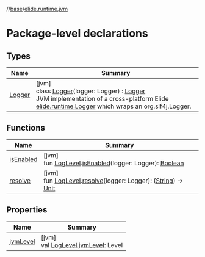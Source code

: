 //[base](../../index.md)/[elide.runtime.jvm](index.md)

# Package-level declarations

## Types

| Name | Summary |
|---|---|
| [Logger](-logger/index.md) | [jvm]<br>class [Logger](-logger/index.md)(logger: Logger) : [Logger](../elide.runtime/-logger/index.md)<br>JVM implementation of a cross-platform Elide [elide.runtime.Logger](../elide.runtime/-logger/index.md) which wraps an org.slf4j.Logger. |

## Functions

| Name | Summary |
|---|---|
| [isEnabled](is-enabled.md) | [jvm]<br>fun [LogLevel](../elide.runtime/-log-level/index.md#456488815%2FExtensions%2F-272498224).[isEnabled](is-enabled.md)(logger: Logger): [Boolean](https://kotlinlang.org/api/latest/jvm/stdlib/kotlin/-boolean/index.html) |
| [resolve](resolve.md) | [jvm]<br>fun [LogLevel](../elide.runtime/-log-level/index.md#456488815%2FExtensions%2F-272498224).[resolve](resolve.md)(logger: Logger): ([String](https://kotlinlang.org/api/latest/jvm/stdlib/kotlin/-string/index.html)) -&gt; [Unit](https://kotlinlang.org/api/latest/jvm/stdlib/kotlin/-unit/index.html) |

## Properties

| Name | Summary |
|---|---|
| [jvmLevel](jvm-level.md) | [jvm]<br>val [LogLevel](../elide.runtime/-log-level/index.md#456488815%2FExtensions%2F-272498224).[jvmLevel](jvm-level.md): Level |

